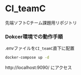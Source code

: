 # CI_teamC
先端ソフトCチーム課題用リポジトリ

### Dokcer環境での動作手順
.envファイルを`CI_teamC`直下に配置

<!-- ```sh
docker-compose build
``` -->
```sh
docker-compose up -d
```
http://localhost:9090/ にアクセス